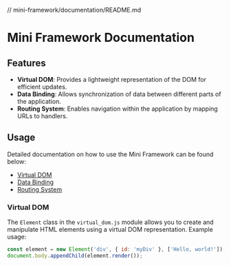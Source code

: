 // mini-framework/documentation/README.md

# Mini Framework Documentation

## Features

- **Virtual DOM**: Provides a lightweight representation of the DOM for efficient updates.
- **Data Binding**: Allows synchronization of data between different parts of the application.
- **Routing System**: Enables navigation within the application by mapping URLs to handlers.

## Usage

Detailed documentation on how to use the Mini Framework can be found below:

- [Virtual DOM](#virtual-dom)
- [Data Binding](#data-binding)
- [Routing System](#routing-system)

### Virtual DOM

The `Element` class in the `virtual_dom.js` module allows you to create and manipulate HTML elements using a virtual DOM representation. Example usage:

```javascript
const element = new Element('div', { id: 'myDiv' }, ['Hello, world!']);
document.body.appendChild(element.render());
